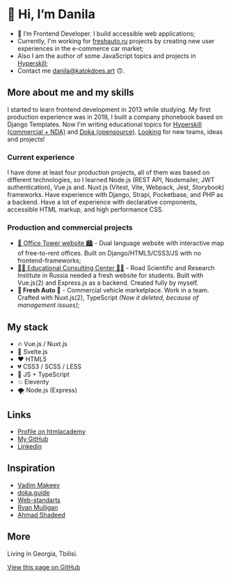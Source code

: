 # 👋 Hi, I’m Danila

- 👀 I’m Frontend Developer. I build accessible web applications;
- Currently, I'm working for [freshauto.ru](https://freshauto.ru) projects by creating new user experiences in the e-commerce car market;
- Also I am the author of some JavaScript topics and projects in [Hyperskill](https://hyperskill.org/);
- Contact me [danila@katokdoes.art](mailto:danila@katokdoes.art) 🙃.

## More about me and my skills

I started to learn frontend development in 2013 while studying.
My first production experience was in 2018, I built a company phonebook based on Django Templates. Now I'm writing educational topics for [Hyperskill (commercial + NDA)](https://hyperskill.org/) and [Doka (opensource)](https://doka.guide/).
[Looking](https://www.linkedin.com/in/bdanila/) for new teams, ideas and projects!

### Current experience

I have done at least four production projects, all of them was based on different technologies, so I learned Node.js (REST API, Nodemailer, JWT authentication), Vue.js and. Nuxt.js (Vitest, Vite, Webpack, Jest, Storybook) frameworks. Have experience with Django, Strapi, Pocketbase, and PHP as a backend. Have a lot of experience with declarative components, accessible HTML  markup, and high performance CSS.

### Production and commercial projects

- [🏢 Office Tower website 🏙](https://officetower.ru/ru/) - Dual language website with interactive map of free-to-rent offices. Built on Django/HTML5/CSS3/JS with no frontend-frameworks;
- [🧑‍🎓 Educational Consulting Center 👨‍🎓](https://consult.rosdorspk.ru/) - Road Scientific and Research Institute in Russia needed a fresh website for students. Built with Vue.js(2) and Express.js as a backend. Created fully by myself.
- **🚙 Fresh Auto 🚗** - Commercial vehicle marketplace. Work in a team. Crafted with Nuxt.js(2), TypeScript *(Now it deleted, because of management issues)*;

## My stack

- 🔥 Vue.js / Nuxt.js
- 🚀 Svelte.js
- ❤️ HTML5
- 💔 CSS3 / SCSS / LESS
- 💛 JS + TypeScript
- 💥 Eleventy
- 🌪 Node.js (Express)

## Links

- [Profile on htmlacademy](https://htmlacademy.ru/profile/katok)
- [My GitHub](https://github.com/katokdoescode)
- [Linkedin](https://www.linkedin.com/in/bdanila/)

## Inspiration

- [Vadim Makeev](https://github.com/pepelsbey)
- [doka.guide](https://github.com/doka-guide/content)
- [Web-standarts](https://web-standards.ru/)
- [Ryan Mulligan](https://ryanmulligan.dev/)
- [Ahmad Shadeed](https://ishadeed.com/)

## More

Living in Georgia, Tbilisi.

[View this page on GitHub](https://github.com/katokdoescode/katokdoes.art)
